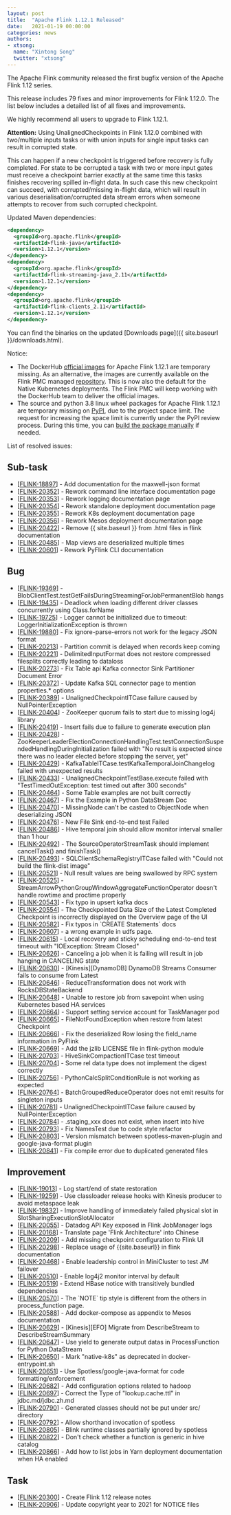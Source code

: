 ```yaml
---
layout: post
title:  "Apache Flink 1.12.1 Released"
date:   2021-01-19 00:00:00
categories: news
authors:
- xtsong:
  name: "Xintong Song"
  twitter: "xtsong"
---
```


The Apache Flink community released the first bugfix version of the Apache Flink 1.12 series.

This release includes 79 fixes and minor improvements for Flink 1.12.0. The list below includes a detailed list of all fixes and improvements.

We highly recommend all users to upgrade to Flink 1.12.1.

<div class="alert alert-danger small" markdown="1">
<b>Attention:</b>
Using UnalignedCheckpoints in Flink 1.12.0 combined with two/multiple inputs tasks or with union inputs for single input tasks can result in corrupted state.

This can happen if a new checkpoint is triggered before recovery is fully completed. For state to be corrupted a task with two or more input gates must receive a checkpoint barrier exactly at the same time this tasks finishes recovering spilled in-flight data. In such case this new checkpoint can succeed, with corrupted/missing in-flight data, which will result in various deserialisation/corrupted data stream errors when someone attempts to recover from such corrupted checkpoint.
</div>

Updated Maven dependencies:

```xml
<dependency>
  <groupId>org.apache.flink</groupId>
  <artifactId>flink-java</artifactId>
  <version>1.12.1</version>
</dependency>
<dependency>
  <groupId>org.apache.flink</groupId>
  <artifactId>flink-streaming-java_2.11</artifactId>
  <version>1.12.1</version>
</dependency>
<dependency>
  <groupId>org.apache.flink</groupId>
  <artifactId>flink-clients_2.11</artifactId>
  <version>1.12.1</version>
</dependency>
```

You can find the binaries on the updated [Downloads page]({{ site.baseurl }}/downloads.html).

Notice:
<ul>
<li>The DockerHub <a href='https://hub.docker.com/_/flink'>official images</a> for Apache Flink 1.12.1 are temporary missing. As an alternative, the images are currently available on the Flink PMC managed <a href='https://hub.docker.com/r/apache/flink'>repository</a>. This is now also the default for the Native Kubernetes deployments. The Flink PMC will keep working with the DockerHub team to deliver the official images.</li>
<li>The source and python 3.8 linux wheel packages for Apache Flink 1.12.1 are temporary missing on <a href='https://pypi.org/project/apache-flink'>PyPI</a>, due to the project space limit. The request for increasing the space limit is currently under the PyPI review process. During this time, you can <a href='https://ci.apache.org/projects/flink/flink-docs-release-1.12/flinkDev/building.html#build-pyflink'>build the package manually</a> if needed.</li>
</ul>

List of resolved issues:

<h2>        Sub-task
</h2>
<ul>
<li>[<a href='https://issues.apache.org/jira/browse/FLINK-18897'>FLINK-18897</a>] -         Add documentation for the maxwell-json format
</li>
<li>[<a href='https://issues.apache.org/jira/browse/FLINK-20352'>FLINK-20352</a>] -         Rework command line interface documentation page
</li>
<li>[<a href='https://issues.apache.org/jira/browse/FLINK-20353'>FLINK-20353</a>] -         Rework logging documentation page
</li>
<li>[<a href='https://issues.apache.org/jira/browse/FLINK-20354'>FLINK-20354</a>] -         Rework standalone deployment documentation page
</li>
<li>[<a href='https://issues.apache.org/jira/browse/FLINK-20355'>FLINK-20355</a>] -         Rework K8s deployment documentation page
</li>
<li>[<a href='https://issues.apache.org/jira/browse/FLINK-20356'>FLINK-20356</a>] -         Rework Mesos deployment documentation page
</li>
<li>[<a href='https://issues.apache.org/jira/browse/FLINK-20422'>FLINK-20422</a>] -         Remove {{ site.baseurl }} from .html files in flink documentation
</li>
<li>[<a href='https://issues.apache.org/jira/browse/FLINK-20485'>FLINK-20485</a>] -         Map views are deserialized multiple times
</li>
<li>[<a href='https://issues.apache.org/jira/browse/FLINK-20601'>FLINK-20601</a>] -         Rework PyFlink CLI documentation
</li>
</ul>

<h2>        Bug
</h2>
<ul>
<li>[<a href='https://issues.apache.org/jira/browse/FLINK-19369'>FLINK-19369</a>] -         BlobClientTest.testGetFailsDuringStreamingForJobPermanentBlob hangs
</li>
<li>[<a href='https://issues.apache.org/jira/browse/FLINK-19435'>FLINK-19435</a>] -         Deadlock when loading different driver classes concurrently using Class.forName
</li>
<li>[<a href='https://issues.apache.org/jira/browse/FLINK-19725'>FLINK-19725</a>] -         Logger cannot be initialized due to timeout: LoggerInitializationException is thrown
</li>
<li>[<a href='https://issues.apache.org/jira/browse/FLINK-19880'>FLINK-19880</a>] -         Fix ignore-parse-errors not work for the legacy JSON format
</li>
<li>[<a href='https://issues.apache.org/jira/browse/FLINK-20213'>FLINK-20213</a>] -         Partition commit is delayed when records keep coming
</li>
<li>[<a href='https://issues.apache.org/jira/browse/FLINK-20221'>FLINK-20221</a>] -         DelimitedInputFormat does not restore compressed filesplits correctly leading to dataloss
</li>
<li>[<a href='https://issues.apache.org/jira/browse/FLINK-20273'>FLINK-20273</a>] -         Fix Table api Kafka connector Sink Partitioner Document Error
</li>
<li>[<a href='https://issues.apache.org/jira/browse/FLINK-20372'>FLINK-20372</a>] -         Update Kafka SQL connector page to mention properties.* options
</li>
<li>[<a href='https://issues.apache.org/jira/browse/FLINK-20389'>FLINK-20389</a>] -         UnalignedCheckpointITCase failure caused by NullPointerException
</li>
<li>[<a href='https://issues.apache.org/jira/browse/FLINK-20404'>FLINK-20404</a>] -         ZooKeeper quorum fails to start due to missing log4j library
</li>
<li>[<a href='https://issues.apache.org/jira/browse/FLINK-20419'>FLINK-20419</a>] -         Insert fails due to failure to generate execution plan
</li>
<li>[<a href='https://issues.apache.org/jira/browse/FLINK-20428'>FLINK-20428</a>] -         ZooKeeperLeaderElectionConnectionHandlingTest.testConnectionSuspendedHandlingDuringInitialization failed with &quot;No result is expected since there was no leader elected before stopping the server, yet&quot;
</li>
<li>[<a href='https://issues.apache.org/jira/browse/FLINK-20429'>FLINK-20429</a>] -         KafkaTableITCase.testKafkaTemporalJoinChangelog failed with unexpected results
</li>
<li>[<a href='https://issues.apache.org/jira/browse/FLINK-20433'>FLINK-20433</a>] -         UnalignedCheckpointTestBase.execute failed with &quot;TestTimedOutException: test timed out after 300 seconds&quot;
</li>
<li>[<a href='https://issues.apache.org/jira/browse/FLINK-20464'>FLINK-20464</a>] -         Some Table examples are not built correctly
</li>
<li>[<a href='https://issues.apache.org/jira/browse/FLINK-20467'>FLINK-20467</a>] -         Fix the Example in Python DataStream Doc
</li>
<li>[<a href='https://issues.apache.org/jira/browse/FLINK-20470'>FLINK-20470</a>] -         MissingNode can&#39;t be casted to ObjectNode when deserializing JSON
</li>
<li>[<a href='https://issues.apache.org/jira/browse/FLINK-20476'>FLINK-20476</a>] -         New File Sink end-to-end test Failed
</li>
<li>[<a href='https://issues.apache.org/jira/browse/FLINK-20486'>FLINK-20486</a>] -         Hive temporal join should allow monitor interval smaller than 1 hour
</li>
<li>[<a href='https://issues.apache.org/jira/browse/FLINK-20492'>FLINK-20492</a>] -         The SourceOperatorStreamTask should implement cancelTask() and finishTask()
</li>
<li>[<a href='https://issues.apache.org/jira/browse/FLINK-20493'>FLINK-20493</a>] -         SQLClientSchemaRegistryITCase failed with &quot;Could not build the flink-dist image&quot;
</li>
<li>[<a href='https://issues.apache.org/jira/browse/FLINK-20521'>FLINK-20521</a>] -         Null result values are being swallowed by RPC system
</li>
<li>[<a href='https://issues.apache.org/jira/browse/FLINK-20525'>FLINK-20525</a>] -         StreamArrowPythonGroupWindowAggregateFunctionOperator doesn&#39;t handle rowtime and proctime properly
</li>
<li>[<a href='https://issues.apache.org/jira/browse/FLINK-20543'>FLINK-20543</a>] -         Fix typo in upsert kafka docs
</li>
<li>[<a href='https://issues.apache.org/jira/browse/FLINK-20554'>FLINK-20554</a>] -         The Checkpointed Data Size of the Latest Completed Checkpoint is incorrectly displayed on the Overview page of the UI
</li>
<li>[<a href='https://issues.apache.org/jira/browse/FLINK-20582'>FLINK-20582</a>] -         Fix typos in `CREATE Statements` docs
</li>
<li>[<a href='https://issues.apache.org/jira/browse/FLINK-20607'>FLINK-20607</a>] -         a wrong example in udfs page.
</li>
<li>[<a href='https://issues.apache.org/jira/browse/FLINK-20615'>FLINK-20615</a>] -         Local recovery and sticky scheduling end-to-end test timeout with &quot;IOException: Stream Closed&quot;
</li>
<li>[<a href='https://issues.apache.org/jira/browse/FLINK-20626'>FLINK-20626</a>] -         Canceling a job when it is failing will result in job hanging in CANCELING state
</li>
<li>[<a href='https://issues.apache.org/jira/browse/FLINK-20630'>FLINK-20630</a>] -         [Kinesis][DynamoDB] DynamoDB Streams Consumer fails to consume from Latest
</li>
<li>[<a href='https://issues.apache.org/jira/browse/FLINK-20646'>FLINK-20646</a>] -         ReduceTransformation does not work with RocksDBStateBackend
</li>
<li>[<a href='https://issues.apache.org/jira/browse/FLINK-20648'>FLINK-20648</a>] -         Unable to restore job from savepoint when using Kubernetes based HA services
</li>
<li>[<a href='https://issues.apache.org/jira/browse/FLINK-20664'>FLINK-20664</a>] -         Support setting service account for TaskManager pod
</li>
<li>[<a href='https://issues.apache.org/jira/browse/FLINK-20665'>FLINK-20665</a>] -         FileNotFoundException when restore from latest Checkpoint
</li>
<li>[<a href='https://issues.apache.org/jira/browse/FLINK-20666'>FLINK-20666</a>] -         Fix the deserialized Row losing the field_name information in PyFlink
</li>
<li>[<a href='https://issues.apache.org/jira/browse/FLINK-20669'>FLINK-20669</a>] -         Add the jzlib LICENSE file in flink-python module
</li>
<li>[<a href='https://issues.apache.org/jira/browse/FLINK-20703'>FLINK-20703</a>] -         HiveSinkCompactionITCase test timeout
</li>
<li>[<a href='https://issues.apache.org/jira/browse/FLINK-20704'>FLINK-20704</a>] -         Some rel data type does not implement the digest correctly
</li>
<li>[<a href='https://issues.apache.org/jira/browse/FLINK-20756'>FLINK-20756</a>] -         PythonCalcSplitConditionRule is not working as expected
</li>
<li>[<a href='https://issues.apache.org/jira/browse/FLINK-20764'>FLINK-20764</a>] -         BatchGroupedReduceOperator does not emit results for singleton inputs
</li>
<li>[<a href='https://issues.apache.org/jira/browse/FLINK-20781'>FLINK-20781</a>] -         UnalignedCheckpointITCase failure caused by NullPointerException
</li>
<li>[<a href='https://issues.apache.org/jira/browse/FLINK-20784'>FLINK-20784</a>] -         .staging_xxx does not exist, when insert into hive
</li>
<li>[<a href='https://issues.apache.org/jira/browse/FLINK-20793'>FLINK-20793</a>] -         Fix NamesTest due to code style refactor
</li>
<li>[<a href='https://issues.apache.org/jira/browse/FLINK-20803'>FLINK-20803</a>] -         Version mismatch between spotless-maven-plugin and google-java-format plugin
</li>
<li>[<a href='https://issues.apache.org/jira/browse/FLINK-20841'>FLINK-20841</a>] -         Fix compile error due to duplicated generated files
</li>
</ul>

<h2>        Improvement
</h2>
<ul>
<li>[<a href='https://issues.apache.org/jira/browse/FLINK-19013'>FLINK-19013</a>] -         Log start/end of state restoration
</li>
<li>[<a href='https://issues.apache.org/jira/browse/FLINK-19259'>FLINK-19259</a>] -         Use classloader release hooks with Kinesis producer to avoid metaspace leak
</li>
<li>[<a href='https://issues.apache.org/jira/browse/FLINK-19832'>FLINK-19832</a>] -         Improve handling of immediately failed physical slot in SlotSharingExecutionSlotAllocator
</li>
<li>[<a href='https://issues.apache.org/jira/browse/FLINK-20055'>FLINK-20055</a>] -         Datadog API Key exposed in Flink JobManager logs
</li>
<li>[<a href='https://issues.apache.org/jira/browse/FLINK-20168'>FLINK-20168</a>] -         Translate page &#39;Flink Architecture&#39; into Chinese
</li>
<li>[<a href='https://issues.apache.org/jira/browse/FLINK-20209'>FLINK-20209</a>] -         Add missing checkpoint configuration to Flink UI
</li>
<li>[<a href='https://issues.apache.org/jira/browse/FLINK-20298'>FLINK-20298</a>] -         Replace usage of {{site.baseurl}} in flink documentation
</li>
<li>[<a href='https://issues.apache.org/jira/browse/FLINK-20468'>FLINK-20468</a>] -         Enable leadership control in MiniCluster to test JM failover
</li>
<li>[<a href='https://issues.apache.org/jira/browse/FLINK-20510'>FLINK-20510</a>] -         Enable log4j2 monitor interval by default
</li>
<li>[<a href='https://issues.apache.org/jira/browse/FLINK-20519'>FLINK-20519</a>] -         Extend HBase notice with transitively bundled dependencies
</li>
<li>[<a href='https://issues.apache.org/jira/browse/FLINK-20570'>FLINK-20570</a>] -         The `NOTE` tip style is different from the others in process_function page.
</li>
<li>[<a href='https://issues.apache.org/jira/browse/FLINK-20588'>FLINK-20588</a>] -         Add docker-compose as appendix to Mesos documentation
</li>
<li>[<a href='https://issues.apache.org/jira/browse/FLINK-20629'>FLINK-20629</a>] -         [Kinesis][EFO] Migrate from DescribeStream to DescribeStreamSummary
</li>
<li>[<a href='https://issues.apache.org/jira/browse/FLINK-20647'>FLINK-20647</a>] -         Use yield to generate output datas in ProcessFunction for Python DataStream
</li>
<li>[<a href='https://issues.apache.org/jira/browse/FLINK-20650'>FLINK-20650</a>] -         Mark &quot;native-k8s&quot; as deprecated in docker-entrypoint.sh
</li>
<li>[<a href='https://issues.apache.org/jira/browse/FLINK-20651'>FLINK-20651</a>] -         Use Spotless/google-java-format for code formatting/enforcement
</li>
<li>[<a href='https://issues.apache.org/jira/browse/FLINK-20682'>FLINK-20682</a>] -         Add configuration options related to hadoop
</li>
<li>[<a href='https://issues.apache.org/jira/browse/FLINK-20697'>FLINK-20697</a>] -         Correct the Type of &quot;lookup.cache.ttl&quot; in jdbc.md/jdbc.zh.md
</li>
<li>[<a href='https://issues.apache.org/jira/browse/FLINK-20790'>FLINK-20790</a>] -         Generated classes should not be put under src/ directory
</li>
<li>[<a href='https://issues.apache.org/jira/browse/FLINK-20792'>FLINK-20792</a>] -         Allow shorthand invocation of spotless
</li>
<li>[<a href='https://issues.apache.org/jira/browse/FLINK-20805'>FLINK-20805</a>] -         Blink runtime classes partially ignored by spotless
</li>
<li>[<a href='https://issues.apache.org/jira/browse/FLINK-20822'>FLINK-20822</a>] -         Don&#39;t check whether a function is generic in hive catalog
</li>
<li>[<a href='https://issues.apache.org/jira/browse/FLINK-20866'>FLINK-20866</a>] -         Add how to list jobs in Yarn deployment documentation when HA enabled
</li>
</ul>

<h2>        Task
</h2>
<ul>
<li>[<a href='https://issues.apache.org/jira/browse/FLINK-20300'>FLINK-20300</a>] -         Create Flink 1.12 release notes
</li>
<li>[<a href='https://issues.apache.org/jira/browse/FLINK-20906'>FLINK-20906</a>] -         Update copyright year to 2021 for NOTICE files
</li>
</ul>
